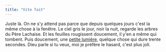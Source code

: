 ```yaml
---
title: "Vite fait"
---
```


Juste là. On ne s'y attend pas parce que depuis quelques jours c'est la même
chose à la fenêtre. Le ciel gris le jour, noir la nuit, regarde les arbres du
Père Lachaise. Et les feuilles rougissent doucement, il y'en a même qui
tombent. Puis doucement, une [petite
lumière](http://www.tuxaco.net/blog/index.php?2005/02/06/24-dieu-parle),
quelque chose qui dure trente secondes. Dieu parle si tu veux, moi je préfère
le hasard, c'est plus joli.


